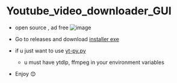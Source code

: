 # Youtube_video_downloader_GUI
- open source , ad free
![image](https://github.com/user-attachments/assets/369a21ea-18b0-47eb-b759-92c9fea53660)
- Go to releases and download [installer exe](https://github.com/dp-sys/Youtube_vid_downloader_GUI/releases/tag/v1.0)

- if u just want to use [yt-py.py](https://github.com/dp-sys/Youtube_vid_downloader_GUI/blob/main/yt-py.py)
  - u must have ytdlp, ffmpeg in your environment variables
- Enjoy 😊
